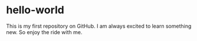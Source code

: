 # hello-world
This is my first repository on GitHub. I am always excited to learn something new. So enjoy the ride with me.
